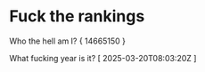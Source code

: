 # Fuck the rankings

Who the hell am I?
{ 14665150 }

What fucking year is it?
[ 2025-03-20T08:03:20Z ]
